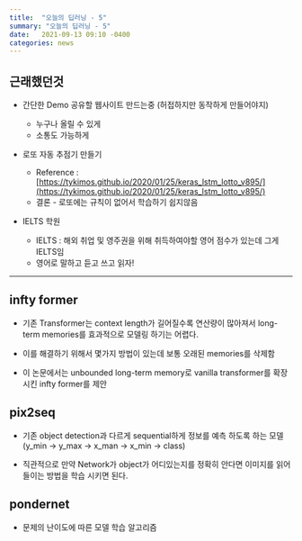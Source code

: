 ```yaml
---
title:  "오늘의 딥러닝 - 5"
summary: "오늘의 딥러닝 - 5"
date:   2021-09-13 09:10 -0400
categories: news
---
```


## 근래했던것

- 간단한 Demo 공유할 웹사이트 만드는중 (허접하지만 동작하게 만들어야지)
  + 누구나 올릴 수 있게
  + 소통도 가능하게

- 로또 자동 추점기 만들기
  + Reference : [https://tykimos.github.io/2020/01/25/keras_lstm_lotto_v895/](https://tykimos.github.io/2020/01/25/keras_lstm_lotto_v895/)
  + 결론 - 로또에는 규칙이 없어서 학습하기 쉽지않음

- IELTS 학원
  + IELTS : 해외 취업 및 영주권을 위해 취득하여야할 영어 점수가 있는데 그게 IELTS임
  + 영어로 말하고 듣고 쓰고 읽자!

---

## infty former

- 기존 Transformer는 context length가 길어질수록 연산량이 많아져서 long-term memories를 효과적으로 모델링 하기는 어렵다.

- 이를 해결하기 위해서 몇가지 방법이 있는데 보통 오래된 memories를 삭제함

- 이 논문에서는 unbounded long-term memory로 vanilla transformer를 확장시킨 infty former를 제안


## pix2seq

- 기존 object detection과 다르게 sequential하게 정보를 예측 하도록 하는 모델 (y_min -> y_max -> x_man -> x_min -> class)

- 직관적으로 만약 Network가 object가 어디있는지를 정확히 안다면 이미지를 읽어들이는 방법을 학습 시키면 된다.

## pondernet

- 문제의 난이도에 따른 모델 학습 알고리즘
